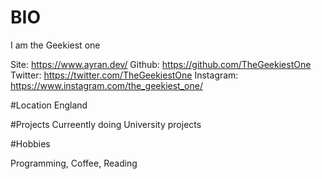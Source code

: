 # BIO
I am the Geekiest one

Site: https://www.ayran.dev/ 
Github: https://github.com/TheGeekiestOne
Twitter: https://twitter.com/TheGeekiestOne
Instagram: https://www.instagram.com/the_geekiest_one/

#Location
England

#Projects
Curreently doing University projects

#Hobbies

Programming, Coffee, Reading
